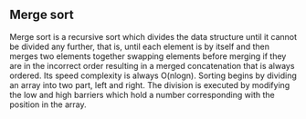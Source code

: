 ## Merge sort

Merge sort is a recursive sort which divides the data structure until it cannot be divided any further, that is,
until each element is by itself and then merges two elements together swapping elements before merging if they are
in the incorrect order resulting in a merged concatenation that is always ordered. Its speed complexity is always
O(nlogn). Sorting begins by dividing an array into two part, left and right. The division is executed by modifying
the low and high barriers which hold a number corresponding with the position in the array.